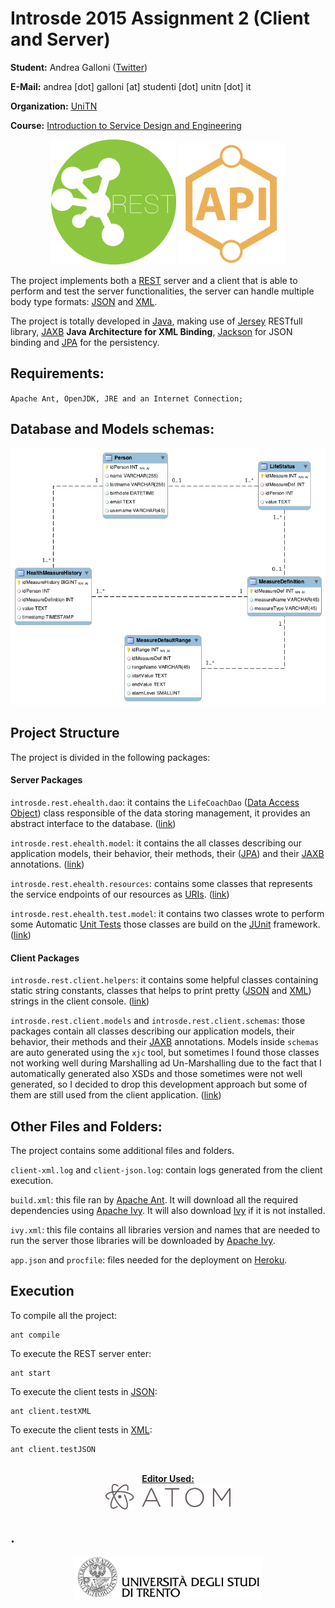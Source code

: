 
# Introsde 2015 Assignment 2 (Client and Server)

**Student:** Andrea Galloni ([Twitter](https://twitter.com/andreagalloni92))

**E-Mail:** andrea [dot] galloni [at] studenti [dot] unitn [dot] it

**Organization:** [UniTN](http://www.unitn.it/en)

**Course:** [Introduction to Service Design and Engineering](https://sites.google.com/site/introsdeunitn/)



<p align="center">
  <img src="images/rest.png" width="200">
  <img src="images/api.png" width="170">
</p>

The project implements both a [REST](https://en.wikipedia.org/wiki/Representational_state_transfer) server and a client that is able to perform and test the server functionalities, the server can handle multiple body type formats: [JSON](https://en.wikipedia.org/wiki/JSON) and [XML](https://en.wikipedia.org/wiki/XML).  

The project is totally developed in [Java](https://en.wikipedia.org/wiki/Java_(programming_language)), making use of [Jersey](https://jersey.java.net/) RESTfull library, [JAXB](https://en.wikipedia.org/wiki/Java_Architecture_for_XML_Binding) **Java Architecture for XML Binding**, [Jackson](https://github.com/FasterXML/jackson) for JSON binding and [JPA](https://en.wikipedia.org/wiki/Java_Persistence_API) for the persistency.  



## Requirements:
`Apache Ant, OpenJDK, JRE and an Internet Connection;`

## Database and Models schemas:

<p align="center">
  <img src="images/lifecoach.png" width="900">
</p>

## Project Structure

The project is divided in the following packages:


 #### Server Packages

`introsde.rest.ehealth.dao`: it contains the `LifeCoachDao` ([Data Access Object](https://en.wikipedia.org/wiki/Data_access_object)) class responsible of the data storing management, it provides an abstract interface to the database. ([link](https://github.com/sn1p3r46/introsde-2015-assignment-2/blob/master/Examples/src/introsde/rest/ehealth/dao/LifeCoachDao.java))

`introsde.rest.ehealth.model`: it contains the all classes describing our application models, their behavior, their methods, their ([JPA](https://en.wikipedia.org/wiki/Java_Persistence_API)) and their [JAXB](https://en.wikipedia.org/wiki/Java_Architecture_for_XML_Binding) annotations.   ([link](https://github.com/sn1p3r46/introsde-2015-assignment-2/tree/master/Examples/src/introsde/rest/ehealth/model))

`introsde.rest.ehealth.resources`: contains some classes that represents the service endpoints of our resources as [URIs](https://en.wikipedia.org/wiki/Uniform_Resource_Identifier). ([link](https://github.com/sn1p3r46/introsde-2015-assignment-2/tree/master/Examples/src/introsde/rest/ehealth/resources))

`introsde.rest.ehealth.test.model`: it contains two classes wrote to perform some Automatic [Unit Tests](https://en.wikipedia.org/wiki/Unit_testing) those classes are build on the [JUnit](https://en.wikipedia.org/wiki/JUnit) framework. ([link](https://github.com/sn1p3r46/introsde-2015-assignment-2/tree/master/Examples/src/introsde/rest/ehealth/test/model))

#### Client Packages

`introsde.rest.client.helpers`: it contains some helpful classes containing static string constants, classes that helps to print pretty ([JSON](https://en.wikipedia.org/wiki/JSON) and [XML](https://en.wikipedia.org/wiki/XML)) strings in the client console. ([link](https://github.com/sn1p3r46/introsde-2015-assignment-2/tree/master/Examples/src/introsde/rest/client/helpers))

`introsde.rest.client.models` and `introsde.rest.client.schemas`: those packages contain all classes describing our application models, their behavior, their methods and their [JAXB](https://en.wikipedia.org/wiki/Java_Architecture_for_XML_Binding) annotations. Models inside `schemas` are auto generated using the `xjc` tool, but sometimes I found those classes not working well during Marshalling ad Un-Marshalling due to the fact that I automatically generated also XSDs and those sometimes were not well generated, so I decided to drop this development approach but some of them are still used from the client application.     ([link](https://github.com/sn1p3r46/introsde-2015-assignment-2/tree/master/Examples/src/introsde/rest/client/schemas))


## Other Files and Folders:

The project contains some additional files and folders.

`client-xml.log` and `client-json.log`: contain logs generated from the client execution.

`build.xml`: this file ran by [Apache Ant](http://ant.apache.org/). It will download all the required dependencies using [Apache Ivy](http://ant.apache.org/ivy/). It will also download [Ivy](http://ant.apache.org/ivy/) if it is not installed.

`ivy.xml`: this file contains all libraries version and names that are needed to run the server those libraries will be downloaded by [Apache Ivy](http://ant.apache.org/ivy/).

`app.json` and `procfile`: files needed for the deployment on [Heroku](https://www.heroku.com/).


## Execution

To compile all the project:
```
ant compile
```
To execute the REST server enter:
```
ant start
```
To execute the client tests in [JSON](https://en.wikipedia.org/wiki/JSON):
```
ant client.testXML
```
To execute the client tests in [XML](https://en.wikipedia.org/wiki/XML):
```
ant client.testJSON
```



<p align="center">
  <br/><b><a href="https://atom.io/">Editor Used:</a></b><br/>
  <a href="https://atom.io/">
  <img src="images/ATOM.png" width="200">
  </a>
</p>


## .


<p align="center">
  <a href="http://unitn.it/en">
  <img src="https://raw.githubusercontent.com/sn1p3r46/introsde-2015-assignment-3-client/master/images/LogoUniTn.png" width="300">
  </a>
</p>

